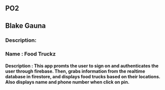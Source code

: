 ## PO2
## Blake Gauna
### Description:

### Name : Food Truckz
#### Description : This app promts the user to sign on and authenticates the user through firebase. Then, grabs information from the realtime database in firestore, and displays food trucks based on their locations. Also displays name and phone number when click on pin.



